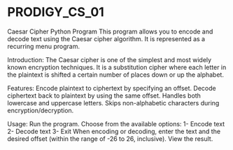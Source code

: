 # PRODIGY_CS_01
Caesar Cipher Python Program
This program allows you to encode and decode text using the Caesar cipher algorithm. It is represented as a recurring menu program.

Introduction:
The Caesar cipher is one of the simplest and most widely known encryption techniques. It is a substitution cipher where each letter in the plaintext is shifted a certain number of places down or up the alphabet.

Features:
Encode plaintext to ciphertext by specifying an offset.
Decode ciphertext back to plaintext by using the same offset.
Handles both lowercase and uppercase letters.
Skips non-alphabetic characters during encryption/decryption.

Usage:
Run the program.
Choose from the available options:
1- Encode text
2- Decode text
3- Exit
When encoding or decoding, enter the text and the desired offset (within the range of -26 to 26, inclusive).
View the result.
